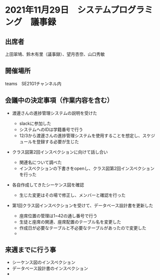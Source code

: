 # 2021年11月29日　システムプログラミング　議事録

## 出席者
上田翠鳩、鈴木有里（議事録）、望月杏奈、山口秀敏

## 開催場所
teams　SE21G1チャンネル内

## 会議中の決定事項（作業内容を含む）
- 渡邊さんの進捗管理システムの説明を受けた
  - slackに参加した
  - システムへのIDは学籍番号で行う
  - 12/3から渡邊さんの進捗管理システムを使用することを想定し、スケジュールを登録する必要が生じた

- クラス図第2回インスペクションに向けて話し合い
  - 関連名について調べた
  - インスペクションの下書きをopenし、クラス図第2回インスペクションを行った

- 各自作成してきたシーケンス図を確認
  - 生じた変更はその場で修正し、メンバーと確認を行った

- 第1回クラス図インスペクションを受けて、データベース設計書を更新した
  - 座席位置の管理は1~42の通し番号で行う
  - 生徒と座席の関連、座席配置のテーブル名を変更した
  - 作成日が必要なテーブルと不必要なテーブルがあったので変更した
  - 

## 来週までに行う事
 - シーケンス図のインスペクション
 - データベース設計書のインスペクション
 - 